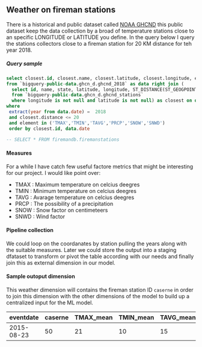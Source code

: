 
## Weather on fireman stations 

There is a historical and public dataset called [NOAA GHCND](https://governmentshutdown.noaa.gov/) this public dataset keep the data collection by a broad of temperature stations close to an specific LONGITUDE or LATITUDE you define. In the query below I query the stations collectors close to a fireman station for 20 KM distance for teh year 2018.


##### Query sample

``` sql
select closest.id, closest.name, closest.latitude, closest.longitude, element as stats_name, value as stats_value, date as measure_date  
from `bigquery-public-data.ghcn_d.ghcnd_2018` as data right join (  
  select id, name, state, latitude, longitude, ST_DISTANCE(ST_GEOGPOINT(longitude, latitude),ST_GEOGPOINT( -73.5601720032226, 45.4934543793718 )) / 1000.0 as distance  
  from `bigquery-public-data.ghcn_d.ghcnd_stations`  
  where longitude is not null and latitude is not null) as closest on data.id = closest.id 
where  
 extract(year from data.date) =  2018 
 and closest.distance <= 20  
 and element in ('TMAX','TMIN','TAVG','PRCP','SNOW','SNWD')   
 order by closest.id, data.date 

-- SELECT * FROM firemandb.firemanstations
```

#### Measures

For a while I have catch few useful factore metrics that might be interesting for our project. I would like point over:

- TMAX : Maximum temperature on celcius deegres
- TMIN : Minimum temperature on celcius deegres
- TAVG : Avarage temperature on celcius deegres
- PRCP : The possibility of a precipitation
- SNOW : Snow factor on centimeteers 
- SNWD : Wind factor

#### Pipeline collection

We could loop on the coordanates by station pulling the years along with the suitable measures. Later we could store the output into a staging dfataset to transform or pivot the table according with our needs and finally join this as external dimension in our model.

#### Sample outoput dimension 


This weather dimension will contains the fireman station ID `caserne` in order to join this dimension with the other dimensions of the model to build up a centralized input for the ML model.

|eventdate|caserne|TMAX_mean|TMIN_mean|TAVG_mean|PRCP_mean|SNOW_mean|SNWD_mean|
|---------|-------|---------|---------|---------|---------|---------|---------|
|2015-08-23|50|21|10|15|12|0|12|
